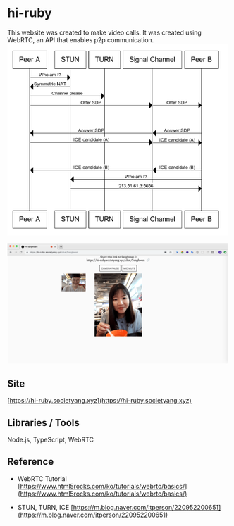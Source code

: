# hi-ruby
This website was created to make video calls. It was created using WebRTC, an API that enables p2p communication.
<img src="./src/public/img/webrtc-complete-diagram.png" width="500" />

<img src="./src/public/img/main-min.png" width="500" />


## Site
[https://hi-ruby.societyang.xyz](https://hi-ruby.societyang.xyz)

## Libraries / Tools
Node.js, TypeScript, WebRTC

## Reference
- WebRTC Tutorial
[https://www.html5rocks.com/ko/tutorials/webrtc/basics/](https://www.html5rocks.com/ko/tutorials/webrtc/basics/)

- STUN, TURN, ICE
[https://m.blog.naver.com/itperson/220952200651](https://m.blog.naver.com/itperson/220952200651)